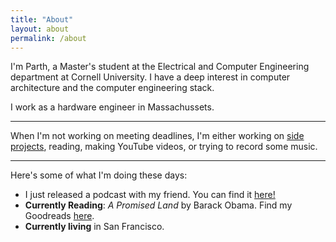 ```yaml
---
title: "About"
layout: about
permalink: /about
---
```


I'm Parth, a Master's student at the Electrical and Computer Engineering department at Cornell University. I have a deep interest in computer architecture and the computer engineering stack.

I work as a hardware engineer in Massachussets.

------------------

When I'm not working on meeting deadlines, I'm either working on [side projects](/projects), reading, making YouTube videos, or trying to record some music. 

---------------------
Here's some of what I'm doing these days:
- I just released a podcast with my friend. You can find it [here!](http://frndshiptime.com)
- **Currently Reading**: _A Promised Land_ by Barack Obama. Find my Goodreads [here](https://www.goodreads.com/user/show/18742914-parth).
- **Currently living** in San Francisco. 